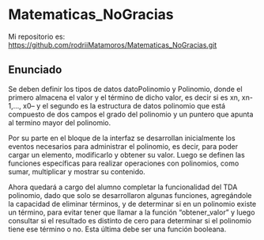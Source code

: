 # Matematicas_NoGracias
Mi repositorio es: https://github.com/rodriiMatamoros/Matematicas_NoGracias.git

## Enunciado
Se deben definir los tipos de datos datoPolinomio y Polinomio, donde el primero almacena el valor y el término de dicho valor, es decir si es xn, xn-1,…,
x0– y el segundo es la estructura de datos polinomio que está compuesto de dos campos el grado del polinomio y un puntero que apunta al termino mayor del
polinomio.

Por su parte en el bloque de la interfaz se desarrollan inicialmente los eventos necesarios para administrar el polinomio, es decir, para poder cargar
un elemento, modificarlo y obtener su valor. Luego se definen las funciones específicas para realizar operaciones con polinomios, como sumar, multiplicar
y mostrar su contenido. 

Ahora quedará a cargo del alumno completar la funcionalidad del TDA polinomio, dado que solo se desarrollaron algunas funciones, agregándole la capacidad 
de eliminar términos, y de determinar si en un polinomio existe un término, para evitar tener que llamar a la función “obtener_valor” y luego consultar 
si el resultado es distinto de cero para determinar si el polinomio tiene ese término o no. Esta última debe ser una función booleana.
